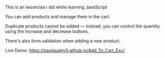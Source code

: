 This is an excercise i did while learning JavaScript

You can add products and manage them in the cart.

Duplicate products cannot be added — instead, you can control the quantity using the increase and decrease buttons.

There's also form validation when adding a new product.



Live Demo: https://paulasamy5.github.io/Add_To_Cart_Exc/

